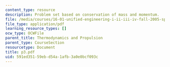 ```yaml
---
content_type: resource
description: Problem set based on conservation of mass and momentum.
file: /media/courses/16-01-unified-engineering-i-ii-iii-iv-fall-2005-spring-2006/591ed35159ebd54a1afb3a0e0bcf093c_p3.pdf
file_type: application/pdf
learning_resource_types: []
ocw_type: OCWFile
parent_title: Thermodynamics and Propulsion
parent_type: CourseSection
resourcetype: Document
title: p3.pdf
uid: 591ed351-59eb-d54a-1afb-3a0e0bcf093c
---
```

